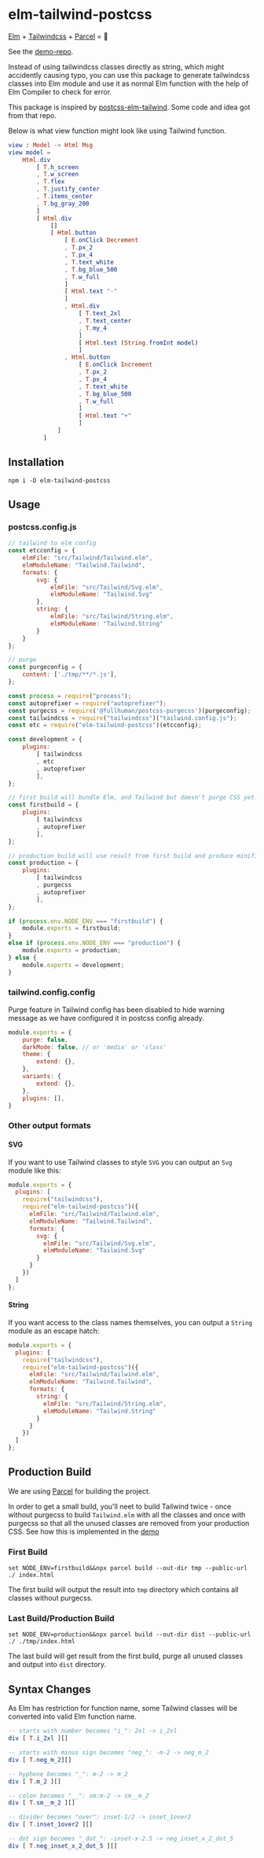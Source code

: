 # elm-tailwind-postcss

[Elm](http://elm-lang.org) + [Tailwindcss](https://tailwindcss.com) + [Parcel](https://parceljs.org/) = :rocket:

See the [demo-repo](https://github.com/psophea/elm-tailwind-postcss/tree/master/demo).

Instead of using tailwindcss classes directly as string, which might accidently causing typo, you can use this package to generate tailwindcss classes into Elm module and use it as normal Elm function with the help of Elm Compiler to check for error.

This package is inspired by [postcss-elm-tailwind](https://github.com/monty5811/postcss-elm-tailwind). Some code and idea got from that repo.

Below is what view function might look like using Tailwind function.

```elm
view : Model -> Html Msg
view model =
    Html.div 
        [ T.h_screen
        , T.w_screen
        , T.flex
        , T.justify_center
        , T.items_center
        , T.bg_gray_200 
        ]
        [ Html.div 
            []
            [ Html.button
                [ E.onClick Decrement
                , T.px_2
                , T.px_4
                , T.text_white
                , T.bg_blue_500
                , T.w_full
                ]
                [ Html.text "-" 
                ]
                , Html.div
                    [ T.text_2xl
                    , T.text_center
                    , T.my_4
                    ]
                    [ Html.text (String.fromInt model) 
                    ]
                , Html.button
                    [ E.onClick Increment
                    , T.px_2
                    , T.px_4
                    , T.text_white
                    , T.bg_blue_500
                    , T.w_full
                    ]
                    [ Html.text "+" 
                    ]
              ]
          ]
```

## Installation

```
npm i -D elm-tailwind-postcss
```

## Usage

### postcss.config.js

```js
// tailwind to elm config
const etcconfig = {
    elmFile: "src/Tailwind/Tailwind.elm",
    elmModuleName: "Tailwind.Tailwind",
    formats: {
        svg: {
            elmFile: "src/Tailwind/Svg.elm",
            elmModuleName: "Tailwind.Svg"
        },
        string: {
            elmFile: "src/Tailwind/String.elm",
            elmModuleName: "Tailwind.String"
        }
    }
};

// purge
const purgeconfig = {
    content: ['./tmp/**/*.js'],
};

const process = require("process");
const autoprefixer = require("autoprefixer");
const purgecss = require('@fullhuman/postcss-purgecss')(purgeconfig);
const tailwindcss = require("tailwindcss")("tailwind.config.js");
const etc = require("elm-tailwind-postcss")(etcconfig);

const development = {
    plugins: 
        [ tailwindcss
        , etc
        , autoprefixer
        ],
};

// first build will bundle Elm, and Tailwind but doesn't purge CSS yet.
const firstbuild = {
    plugins:
        [ tailwindcss
        , autoprefixer
        ],
};

// production build will use result from first build and produce minified, purged CSS.
const production = {
    plugins: 
        [ tailwindcss
        , purgecss
        , autoprefixer
        ],
};

if (process.env.NODE_ENV === "firstbuild") {
    module.exports = firstbuild;
}
else if (process.env.NODE_ENV === "production") {
    module.exports = production;
} else {
    module.exports = development;
}
```

### tailwind.config.config

Purge feature in Tailwind config has been disabled to hide warning message as we have configured it in postcss config already.

```js
module.exports = {
    purge: false,
    darkMode: false, // or 'media' or 'class'
    theme: {
        extend: {},
    },
    variants: {
        extend: {},
    },
    plugins: [],
}

```

### Other output formats

#### SVG

If you want to use Tailwind classes to style `SVG` you can output an `Svg` module like this:

```js
module.exports = {
  plugins: [
    require("tailwindcss"),
    require("elm-tailwind-postcss")({
      elmFile: "src/Tailwind/Tailwind.elm",
      elmModuleName: "Tailwind.Tailwind",
      formats: {
        svg: {
          elmFile: "src/Tailwind/Svg.elm",
          elmModuleName: "Tailwind.Svg"
        }
      }
    })
  ]
};
```

#### String

If you want access to the class names themselves, you can output a `String` module as an escape hatch:

```js
module.exports = {
  plugins: [
    require("tailwindcss"),
    require("elm-tailwind-postcss")({
      elmFile: "src/Tailwind/Tailwind.elm",
      elmModuleName: "Tailwind.Tailwind",
      formats: {
        string: {
          elmFile: "src/Tailwind/String.elm",
          elmModuleName: "Tailwind.String"
        }
      }
    })
  ]
};
```



## Production Build

We are using [Parcel](https://parceljs.org/) for building the project.

In order to get a small build, you'll neet to build Tailwind twice - once without purgecss to build `Tailwind.elm` with all the classes and once with purgecss so that all the unused classes are removed from your production CSS.
See how this is implemented in the [demo](https://github.com/psophea/elm-tailwind-postcss/tree/master/demo)

### First Build

```
set NODE_ENV=firstbuild&&npx parcel build --out-dir tmp --public-url ./ index.html
```

The first build will output the result into `tmp` directory which contains all classes without purgecss.

### Last Build/Production Build

```
set NODE_ENV=production&&npx parcel build --out-dir dist --public-url ./ ./tmp/index.html
```

The last build will get result from the first build, purge all unused classes and output into `dist` directory.



## Syntax Changes

As Elm has restriction for function name, some Tailwind classes will be converted into valid Elm function name.

```elm
-- starts with number becomes "i_": 2xl -> i_2xl
div [ T.i_2xl ][]

-- starts with minus sign becomes "neg_": -m-2 -> neg_m_2
div [ T.neg_m_2][]

-- hyphene becomes "_": m-2 -> m_2
div [ T.m_2 ][]

-- colon becomes "__": sm:m-2 -> sm__m_2
div [ T.sm__m_2 ][]

-- divider becomes "over": inset-1/2 -> inset_1over2
div [ T.inset_1over2 ][]

-- dot sign becomes "_dot_": -inset-x-2.5 -> neg_inset_x_2_dot_5
div [ T.neg_inset_x_2_dot_5 ][]
```